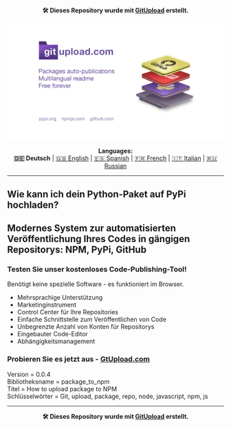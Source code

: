 <p align="center"><b>🛠️ Dieses Repository wurde mit <a href="https://gitupload.com">GitUpload</a> erstellt.</b></p>
<p align="center"><a href="https://gitupload.com"><img src="https://github.com/markolofsen/package_to_npm//blob/master/.banners/banner_de.jpg?raw=1" /></a></p>
<p align="center"><b>Languages:</b><br /><b>🇩🇪 Deutsch</b> | <a href="https://github.com/markolofsen/package_to_npm/blob/master/README.md">🇬🇧 English</a> | <a href="https://github.com/markolofsen/package_to_npm/blob/master/README_es.md">🇪🇸 Spanish</a> | <a href="https://github.com/markolofsen/package_to_npm/blob/master/README_fr.md">🇫🇷 French</a> | <a href="https://github.com/markolofsen/package_to_npm/blob/master/README_it.md">🇮🇹 Italian</a> | <a href="https://github.com/markolofsen/package_to_npm/blob/master/README_ru.md">🇷🇺 Russian</a></p>

---

## Wie kann ich dein Python-Paket auf PyPi hochladen?
## Modernes System zur automatisierten Veröffentlichung Ihres Codes in gängigen Repositorys: NPM, PyPi, GitHub

### Testen Sie unser kostenloses Code-Publishing-Tool!

Benötigt keine spezielle Software - es funktioniert im Browser.

* Mehrsprachige Unterstützung
* Marketinginstrument
* Control Center für Ihre Repositories
* Einfache Schnittstelle zum Veröffentlichen von Code
* Unbegrenzte Anzahl von Konten für Repositorys
* Eingebauter Code-Editor
* Abhängigkeitsmanagement

### Probieren Sie es jetzt aus - <a href="https://gitupload.com">GtUpload.com</a>

Version = 0.0.4 <br />
Bibliotheksname = package_to_npm <br />
Titel = How to upload package to NPM <br />
Schlüsselwörter = Git,  upload,  package,  repo,  node,  javascript,  npm,  js <br />

---

<p align="center"><b>🛠️ Dieses Repository wurde mit <a href="https://gitupload.com">GitUpload</a> erstellt.</b></p>